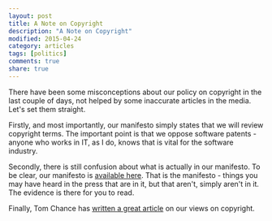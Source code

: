 ```yaml
---
layout: post
title: A Note on Copyright
description: "A Note on Copyright"
modified: 2015-04-24
category: articles
tags: [politics]
comments: true
share: true
---
```


There have been some misconceptions about our policy on copyright in the last couple of
days, not helped by some inaccurate articles in the media. Let's set them straight.

Firstly, and most importantly, our manifesto simply states that we will review copyright
terms. The important point is that we oppose software patents - anyone who works in IT,
as I do, knows that is vital for the software industry.

Secondly, there is still confusion about what is actually in our manifesto. To be
clear, our manifesto is <a href="https://www.greenparty.org.uk/we-stand-for/2015-manifesto.html">available here</a>.
That is the manifesto - things you may have heard in the press that are in it, but that
aren't, simply aren't in it. The evidence is there for you to read.

Finally, Tom Chance has <a href="http://tomchance.org/2015/04/24/making-copyright-work-for-creatives/">written a
great article</a> on our views on copyright.









